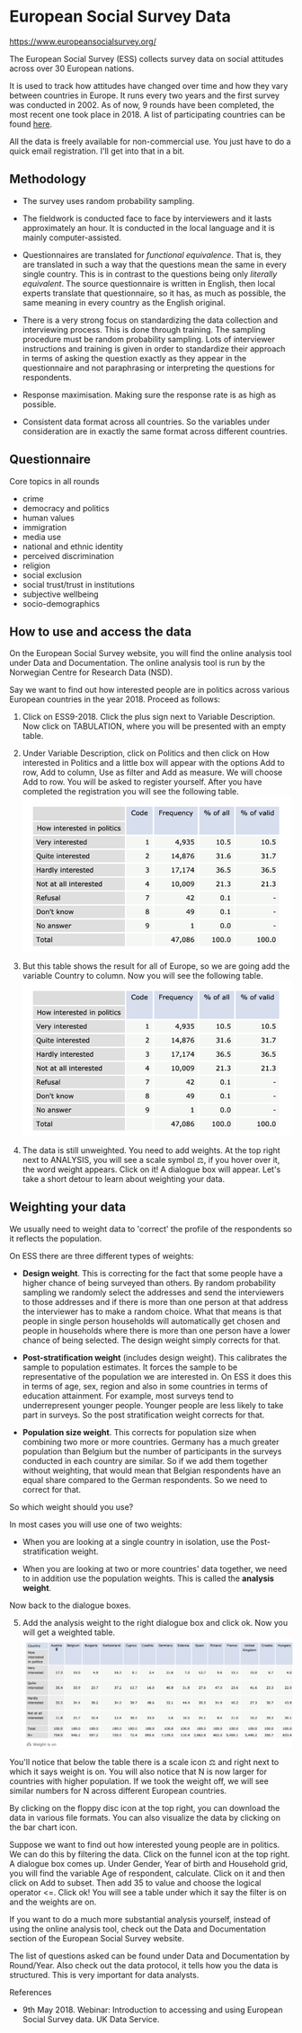 # European Social Survey Data

<https://www.europeansocialsurvey.org/>

The European Social Survey (ESS) collects survey data on social attitudes across over
30 European nations.

It is used to track how attitudes have changed over time and how they vary between countries in Europe. It runs every two years and the first survey was conducted in 2002. As of now, 9 rounds have been completed, the most recent one took place in 2018.
A list of participating countries can be found [here](https://www.europeansocialsurvey.org/about/participating_countries.html).

All the data is freely available for non-commercial use. You just have to do a quick email registration. I'll get into that in a bit.

## Methodology

- The survey uses random probability sampling. 

- The fieldwork is conducted face to face by interviewers and it lasts approximately an hour. It is conducted in the local language and it is mainly computer-assisted.

- Questionnaires are translated for *functional equivalence*. That is, they are translated in such a way that the questions mean the same in every single country. This is in contrast to the questions being only *literally equivalent*. The source questionnaire is written in English, then local experts translate that questionnaire, so it has, as much as possible, the same meaning in every country as the English original.

- There is a very strong focus on standardizing the data collection and interviewing process. This is done through training. The sampling procedure must be random probability sampling. Lots of interviewer instructions and training is given in order to standardize their approach in terms of asking the question exactly as they appear in the questionnaire and not paraphrasing or interpreting the questions for respondents. 

- Response maximisation. Making sure the response rate is as high as possible.

- Consistent data format across all countries. So the variables under consideration are in exactly the same format across different countries.


## Questionnaire

Core topics in all rounds

- crime
- democracy and politics
- human values
- immigration
- media use
- national and ethnic identity
- perceived discrimination
- religion
- social exclusion
- social trust/trust in institutions
- subjective wellbeing
- socio-demographics

## How to use and access the data

On the European Social Survey website, you will find the online analysis tool under Data and Documentation. The online analysis tool is run by the Norwegian Centre for Research Data (NSD). 

Say we want to find out how interested people are in politics across various European countries in the year 2018. Proceed as follows:

1. Click on ESS9-2018. Click the plus sign next to Variable Description. Now click on TABULATION, where you will be presented with an empty table.

2. Under Variable Description, click on Politics and then click on How interested in Politics and a little box will appear with the options Add to row, Add to column, Use as filter and Add as measure. We will choose Add to row. You will be asked to register yourself. After you have completed the registration you will see the following table. ![](ESS_screenshot_1.png)

3. But this table shows the result for all of Europe, so we are going add the variable Country to 
column. Now you will see the following table. ![](ESS_screenshot_1.png)

4. The data is still unweighted. You need to add weights. At the top right next to ANALYSIS, you will see a scale symbol ⚖️, if you hover over it, the word weight appears. Click on it! A dialogue box will appear. Let's take a short detour to learn about weighting your data.

## Weighting your data

We usually need to weight data to 'correct' the profile of the respondents so it reflects the population.

On ESS there are three different types of weights:

- **Design weight**. This is correcting for the fact that some people have a higher chance of being surveyed than others. By random probability sampling we randomly select the addresses and send the interviewers to those addresses and if there is more than one person at that address the interviewer has to make a random choice. What that means is that people in single person households will automatically get chosen and people in households where there is more than one person have a lower chance of being selected. The design weight simply corrects for that.

- **Post-stratification weight** (includes design weight). This calibrates the sample to population estimates. It forces the sample to be representative of the population we are interested in. On ESS it does this in terms of age, sex, region and also in some countries in terms of education attainment. For example, most surveys tend to underrepresent younger people. Younger people are less likely to take part in surveys. So the post stratification weight corrects for that.

- **Population size weight**. This corrects for population size when combining two more or more countries. Germany has a much greater population than Belgium but the number of participants in the surveys conducted in each country are similar. So if we add them together without weighting, that would mean that Belgian respondents have an equal share compared to the German respondents. So we need to correct for that.

So which weight should you use?

In most cases you will use one of two weights:

- When you are looking at a single country in isolation, use the Post-stratification weight.

- When you are looking at two or more countries' data together, we need to in addition use the population weights. This is called the **analysis weight**. 

Now back to the dialogue boxes.

5. Add the analysis weight to the right dialogue box and click ok. Now you will get a weighted table. ![](ESS_screenshot_3.png)

You'll notice that below the table there is a scale icon ⚖️ and right next to which it says weight is on. You will also notice that N is now larger for countries with higher population. If we took the weight off, we will see similar numbers for N across different European countries.

By clicking on the floppy disc icon at the top right, you can download the data in various file formats. You can also visualize the data by clicking on the bar chart icon.

Suppose we want to find out how interested young people are in politics. We can do this by filtering the data. Click on the funnel icon at the top right. A dialogue box comes up. Under Gender, Year of birth and Household grid, you will find the variable Age of respondent, calculate. Click on it and then click on Add to subset. Then add 35 to value and choose the logical operator <=. Click ok! You will see a table under which it say the filter is on and the weights are on.

If you want to do a much more substantial analysis yourself, instead of using the online analysis tool, check out the Data and Documentation section of the European Social Survey website.

The list of questions asked can be found under Data and Documentation by Round/Year. Also check out the data protocol, it tells how you the data is structured. This is very important for data analysts.

References

- 9th May 2018. Webinar: Introduction to accessing and using European Social Survey data. UK Data Service. 












